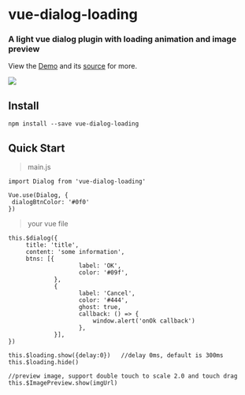 # vue-dialog-loading

### A light vue dialog plugin with loading animation and image preview

View the [Demo](https://vue-dialog-loading.github.io/) 
and its [source](https://github.com/leyap/vue-dialog-loading) for more.


![](https://media.giphy.com/media/ckrKKwKh444nS6HuWo/giphy.gif)

## Install
````
npm install --save vue-dialog-loading
````

## Quick Start

> main.js
````
import Dialog from 'vue-dialog-loading'

Vue.use(Dialog, {
 dialogBtnColor: '#0f0'
})

````

> your vue file
````
this.$dialog({
     title: 'title',
     content: 'some information',
     btns: [{
                    label: 'OK',
                    color: '#09f',
             },
             {
                    label: 'Cancel',
                    color: '#444',
                    ghost: true,
                    callback: () => {
                        window.alert('onOk callback')
                    },
             }],
})

this.$loading.show({delay:0})   //delay 0ms, default is 300ms
this.$loading.hide()

//preview image, support double touch to scale 2.0 and touch drag
this.$ImagePreview.show(imgUrl) 
````

